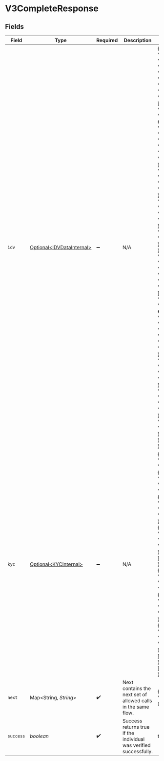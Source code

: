# V3CompleteResponse


## Fields

| Field                                                                                                                                                                                                                                                                                                                                                                                                                                                                                                                                                                                                                                                                                                                                                                                                                                                                                      | Type                                                                                                                                                                                                                                                                                                                                                                                                                                                                                                                                                                                                                                                                                                                                                                                                                                                                                       | Required                                                                                                                                                                                                                                                                                                                                                                                                                                                                                                                                                                                                                                                                                                                                                                                                                                                                                   | Description                                                                                                                                                                                                                                                                                                                                                                                                                                                                                                                                                                                                                                                                                                                                                                                                                                                                                | Example                                                                                                                                                                                                                                                                                                                                                                                                                                                                                                                                                                                                                                                                                                                                                                                                                                                                                    |
| ------------------------------------------------------------------------------------------------------------------------------------------------------------------------------------------------------------------------------------------------------------------------------------------------------------------------------------------------------------------------------------------------------------------------------------------------------------------------------------------------------------------------------------------------------------------------------------------------------------------------------------------------------------------------------------------------------------------------------------------------------------------------------------------------------------------------------------------------------------------------------------------ | ------------------------------------------------------------------------------------------------------------------------------------------------------------------------------------------------------------------------------------------------------------------------------------------------------------------------------------------------------------------------------------------------------------------------------------------------------------------------------------------------------------------------------------------------------------------------------------------------------------------------------------------------------------------------------------------------------------------------------------------------------------------------------------------------------------------------------------------------------------------------------------------ | ------------------------------------------------------------------------------------------------------------------------------------------------------------------------------------------------------------------------------------------------------------------------------------------------------------------------------------------------------------------------------------------------------------------------------------------------------------------------------------------------------------------------------------------------------------------------------------------------------------------------------------------------------------------------------------------------------------------------------------------------------------------------------------------------------------------------------------------------------------------------------------------ | ------------------------------------------------------------------------------------------------------------------------------------------------------------------------------------------------------------------------------------------------------------------------------------------------------------------------------------------------------------------------------------------------------------------------------------------------------------------------------------------------------------------------------------------------------------------------------------------------------------------------------------------------------------------------------------------------------------------------------------------------------------------------------------------------------------------------------------------------------------------------------------------ | ------------------------------------------------------------------------------------------------------------------------------------------------------------------------------------------------------------------------------------------------------------------------------------------------------------------------------------------------------------------------------------------------------------------------------------------------------------------------------------------------------------------------------------------------------------------------------------------------------------------------------------------------------------------------------------------------------------------------------------------------------------------------------------------------------------------------------------------------------------------------------------------ |
| `idv`                                                                                                                                                                                                                                                                                                                                                                                                                                                                                                                                                                                                                                                                                                                                                                                                                                                                                      | [Optional\<IDVDataInternal>](../../models/components/IDVDataInternal.md)                                                                                                                                                                                                                                                                                                                                                                                                                                                                                                                                                                                                                                                                                                                                                                                                                   | :heavy_minus_sign:                                                                                                                                                                                                                                                                                                                                                                                                                                                                                                                                                                                                                                                                                                                                                                                                                                                                         | N/A                                                                                                                                                                                                                                                                                                                                                                                                                                                                                                                                                                                                                                                                                                                                                                                                                                                                                        | {<br/>"multiCIPConfidence": "multiCIPConfidence",<br/>"dataSource2": {<br/>"cipConfidence": "cipConfidence",<br/>"reasonCodes": [<br/>"reasonCodes",<br/>"reasonCodes"<br/>],<br/>"address": {<br/>"distance": 6.027456183070403,<br/>"city": true,<br/>"streetNumber": 1,<br/>"street": true,<br/>"postalCode": true,<br/>"region": true,<br/>"addressScore": 0<br/>},<br/>"identifiers": {<br/>"last4": true,<br/>"dob": true,<br/>"ssn": true<br/>},<br/>"name": {<br/>"firstName": 5,<br/>"lastName": 5,<br/>"nameScore": 2<br/>},<br/>"email": {<br/>"emailAddress": true<br/>}<br/>},<br/>"dataSource1": {<br/>"cipConfidence": "cipConfidence",<br/>"reasonCodes": [<br/>"reasonCodes",<br/>"reasonCodes"<br/>],<br/>"address": {<br/>"distance": 6.027456183070403,<br/>"city": true,<br/>"streetNumber": 1,<br/>"street": true,<br/>"postalCode": true,<br/>"region": true,<br/>"addressScore": 0<br/>},<br/>"identifiers": {<br/>"last4": true,<br/>"dob": true,<br/>"ssn": true<br/>},<br/>"name": {<br/>"firstName": 5,<br/>"lastName": 5,<br/>"nameScore": 2<br/>},<br/>"email": {<br/>"emailAddress": true<br/>}<br/>}<br/>} |
| `kyc`                                                                                                                                                                                                                                                                                                                                                                                                                                                                                                                                                                                                                                                                                                                                                                                                                                                                                      | [Optional\<KYCInternal>](../../models/components/KYCInternal.md)                                                                                                                                                                                                                                                                                                                                                                                                                                                                                                                                                                                                                                                                                                                                                                                                                           | :heavy_minus_sign:                                                                                                                                                                                                                                                                                                                                                                                                                                                                                                                                                                                                                                                                                                                                                                                                                                                                         | N/A                                                                                                                                                                                                                                                                                                                                                                                                                                                                                                                                                                                                                                                                                                                                                                                                                                                                                        | {<br/>"totalHits": 9,<br/>"amlTypeLists": [<br/>{<br/>"listHits": 7,<br/>"amlType": "amlType",<br/>"fields": [<br/>{<br/>"name": "name",<br/>"source": "source",<br/>"value": "value"<br/>},<br/>{<br/>"name": "name",<br/>"source": "source",<br/>"value": "value"<br/>}<br/>]<br/>},<br/>{<br/>"listHits": 7,<br/>"amlType": "amlType",<br/>"fields": [<br/>{<br/>"name": "name",<br/>"source": "source",<br/>"value": "value"<br/>},<br/>{<br/>"name": "name",<br/>"source": "source",<br/>"value": "value"<br/>}<br/>]<br/>}<br/>]<br/>}                                                                                                                                                                                                                                                                                                                                               |
| `next`                                                                                                                                                                                                                                                                                                                                                                                                                                                                                                                                                                                                                                                                                                                                                                                                                                                                                     | Map\<String, *String*>                                                                                                                                                                                                                                                                                                                                                                                                                                                                                                                                                                                                                                                                                                                                                                                                                                                                     | :heavy_check_mark:                                                                                                                                                                                                                                                                                                                                                                                                                                                                                                                                                                                                                                                                                                                                                                                                                                                                         | Next contains the next set of allowed calls in the same flow.                                                                                                                                                                                                                                                                                                                                                                                                                                                                                                                                                                                                                                                                                                                                                                                                                              | {<br/>"done": "done"<br/>}                                                                                                                                                                                                                                                                                                                                                                                                                                                                                                                                                                                                                                                                                                                                                                                                                                                                 |
| `success`                                                                                                                                                                                                                                                                                                                                                                                                                                                                                                                                                                                                                                                                                                                                                                                                                                                                                  | *boolean*                                                                                                                                                                                                                                                                                                                                                                                                                                                                                                                                                                                                                                                                                                                                                                                                                                                                                  | :heavy_check_mark:                                                                                                                                                                                                                                                                                                                                                                                                                                                                                                                                                                                                                                                                                                                                                                                                                                                                         | Success returns true if the individual was verified successfully.                                                                                                                                                                                                                                                                                                                                                                                                                                                                                                                                                                                                                                                                                                                                                                                                                          | true                                                                                                                                                                                                                                                                                                                                                                                                                                                                                                                                                                                                                                                                                                                                                                                                                                                                                       |